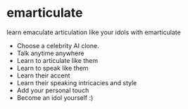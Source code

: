 # emarticulate
learn emaculate articulation like your idols with emarticulate   


* Choose a celebrity AI clone.
* Talk anytime anywhere
* Learn to articulate like them
* Learn to speak like them
* Learn their accent
* Learn their speaking intricacies and style
* Add your personal touch
* Become an idol yourself :)

